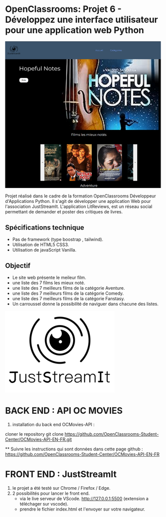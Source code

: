 # OpenClassrooms: Projet 6 - Développez une interface utilisateur pour une application web Python

![projet 6 Développez une interface utilisateur pour une application web Python openclassrooms](.readme/landry_anthony_JustStreamIt_page_web_openclassrooms_developpeur_application_python.png)

Projet réalisé dans le cadre de la formation OpenClassrooms Développeur d'Applications Python.
Il s'agit de développer une application Web pour l'association JustStreamIt.
L'application LitReviews, est un réseau social permettant de demander et poster des critiques de livres.

## Spécifications technique 

- Pas de framework (type boostrap , tailwind).
- Utilisation de HTML5 CSS3.
- Utilisation de javaScript Vanilla.

## Objectif

- Le site web présente le meileur film.
- une liste des 7 films les mieux noté.
- une liste des 7 meilleurs films de la catégorie Aventure.
- une liste des 7 meilleurs films de la catégorie Comedy.
- une liste des 7 meilleurs films de la catégorie Fanstasy.
- Un carroussel donne la possibilité de naviguer dans chacune des listes.

![projet 6 Développez une interface utilisateur pour une application web Python openclassrooms](.readme/landry_anthony_JustStreamIt_openclassrooms_developpeur_application_python.png)

# BACK END : API OC MOVIES

1. installation du back end OCMovies-API :

cloner le repository git clone https://github.com/OpenClassrooms-Student-Center/OCMovies-API-EN-FR.git

** Suivre les instructions qui sont données dans cette page github : 
https://github.com/OpenClassrooms-Student-Center/OCMovies-API-EN-FR

# FRONT END : JustStreamIt

1. le projet a été testé sur Chrome / Firefox / Edge.
2. 2 possibilités pour lancer le front end.
    - via le live serveur de VScode. http://127.0.0.1:5500 (extension a téléchager sur vscode).
    - prendre le fichier index.html et l'envoyer sur votre navigateur.




